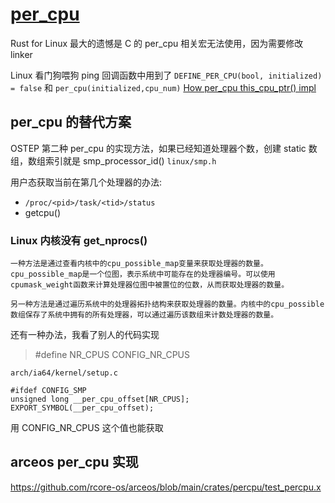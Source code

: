 # [per_cpu](/2023/09/per_cpu.md)

Rust for Linux 最大的遗憾是 C 的 per_cpu 相关宏无法使用，因为需要修改 linker

Linux 看门狗喂狗 ping 回调函数中用到了 `DEFINE_PER_CPU(bool, initialized) = false` 和 `per_cpu(initialized,cpu_num)`
[How per_cpu this_cpu_ptr() impl](https://stackoverflow.com/questions/16978959/how-are-percpu-pointers-implemented-in-the-linux-kernel)

## per_cpu 的替代方案

OSTEP 第二种 per_cpu 的实现方法，如果已经知道处理器个数，创建 static 数组，数组索引就是 smp_processor_id() `linux/smp.h`

用户态获取当前在第几个处理器的办法:
- `/proc/<pid>/task/<tid>/status`
- getcpu()

### Linux 内核没有 get_nprocs()

```
一种方法是通过查看内核中的cpu_possible_map变量来获取处理器的数量。cpu_possible_map是一个位图，表示系统中可能存在的处理器编号。可以使用cpumask_weight函数来计算处理器位图中被置位的位数，从而获取处理器的数量。

另一种方法是通过遍历系统中的处理器拓扑结构来获取处理器的数量。内核中的cpu_possible数组保存了系统中拥有的所有处理器，可以通过遍历该数组来计数处理器的数量。
```

还有一种办法，我看了别人的代码实现

> #define NR_CPUS		CONFIG_NR_CPUS

```
arch/ia64/kernel/setup.c

#ifdef CONFIG_SMP
unsigned long __per_cpu_offset[NR_CPUS];
EXPORT_SYMBOL(__per_cpu_offset);
```

用 CONFIG_NR_CPUS 这个值也能获取

## arceos per_cpu 实现

<https://github.com/rcore-os/arceos/blob/main/crates/percpu/test_percpu.x>
